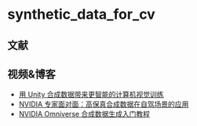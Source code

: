 # synthetic_data_for_cv

## 文献

## 视频&博客
- [用 Unity 合成数据带来更智能的计算机视觉训练](https://www.bilibili.com/video/BV1ce4y1Y75v/?spm_id_from=333.337.search-card.all.click&vd_source=6ac7c4e9791ca84c0eeb7af7f2237d31)
- [NVIDIA 专家面对面：高保真合成数据在自驾场景的应用](https://www.bilibili.com/video/BV1Cf4y1d7sp/?spm_id_from=333.337.search-card.all.click&vd_source=6ac7c4e9791ca84c0eeb7af7f2237d31)
- [NVIDIA Omniverse 合成数据生成入门教程](https://www.bilibili.com/video/BV1mk4y1u7uy/?spm_id_from=333.337.search-card.all.click&vd_source=6ac7c4e9791ca84c0eeb7af7f2237d31)
